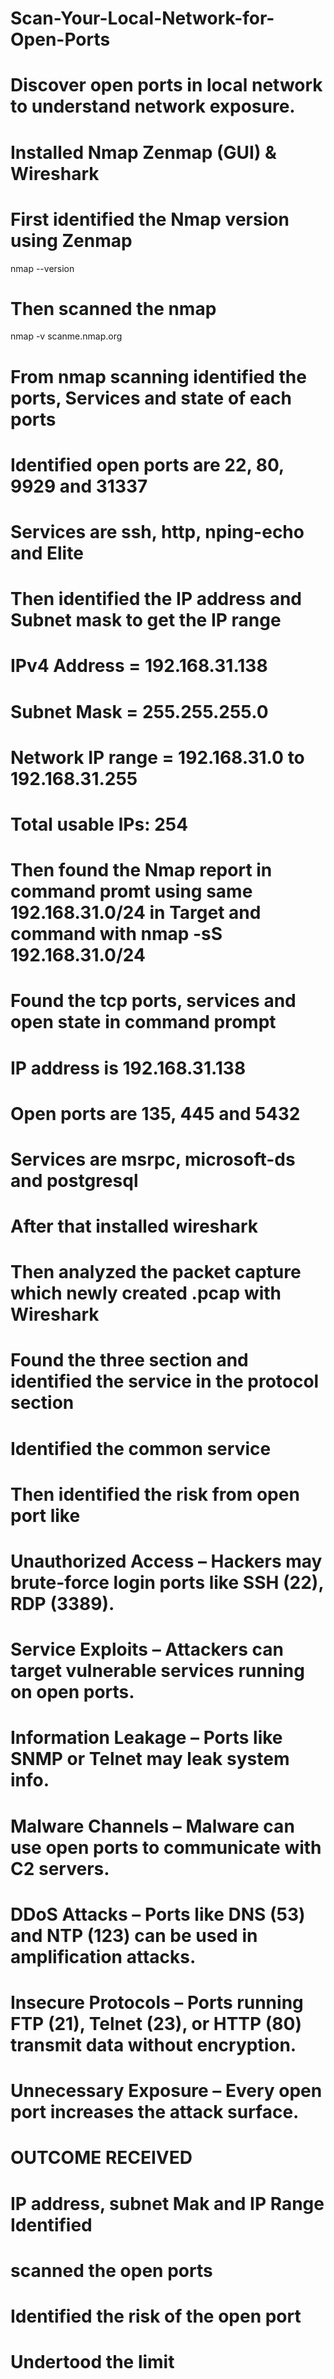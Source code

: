 # Scan-Your-Local-Network-for-Open-Ports
# Discover open ports in local network to understand network exposure.

# Installed Nmap Zenmap (GUI) & Wireshark
# First identified the Nmap version using Zenmap
nmap --version
# Then scanned the nmap
nmap -v scanme.nmap.org
# From nmap scanning identified the ports, Services and state of each ports
# Identified open ports are 22, 80, 9929 and 31337
# Services are ssh, http, nping-echo and Elite

# Then identified the IP address and Subnet mask to get the IP range
# IPv4 Address = 192.168.31.138
# Subnet Mask = 255.255.255.0
# Network IP range =  192.168.31.0 to 192.168.31.255
# Total usable IPs: 254

# Then found the Nmap report in command promt using same 192.168.31.0/24 in Target and command with nmap -sS 192.168.31.0/24
# Found the tcp ports, services and open state in command prompt
# IP address is 192.168.31.138
# Open ports are 135, 445 and 5432
# Services are msrpc, microsoft-ds and postgresql

# After that installed wireshark
# Then analyzed the packet capture which newly created .pcap with Wireshark
# Found the three section and identified the service in the protocol section 
# Identified the common service

# Then identified the risk from open port like 
# Unauthorized Access – Hackers may brute-force login ports like SSH (22), RDP (3389).
# Service Exploits – Attackers can target vulnerable services running on open ports.
# Information Leakage – Ports like SNMP or Telnet may leak system info.
# Malware Channels – Malware can use open ports to communicate with C2 servers.
# DDoS Attacks – Ports like DNS (53) and NTP (123) can be used in amplification attacks.
# Insecure Protocols – Ports running FTP (21), Telnet (23), or HTTP (80) transmit data without encryption.
# Unnecessary Exposure – Every open port increases the attack surface.

# OUTCOME RECEIVED
# IP address, subnet Mak and IP Range Identified
# scanned the open ports
# Identified the risk of the open port
# Undertood the limit 
